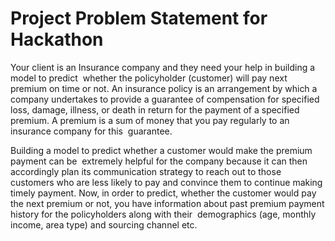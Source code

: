

# Project Problem Statement for Hackathon

Your client is an Insurance company and they need your help in building a model to predict  whether the policyholder (customer) will pay next premium on time or not. An insurance policy is an arrangement by which a company undertakes to provide a guarantee of compensation for specified loss, damage, illness, or death in return for the payment of a specified  premium. A premium is a sum of money that you pay regularly to an insurance company for this  guarantee.   
 
Building a model to predict whether a customer would make the premium payment can be  extremely helpful for the company because it can then accordingly plan its communication strategy to reach out to those customers who are less likely to pay and convince them to continue making timely payment. Now, in order to predict, whether the customer would pay the next premium or not, you have information about past premium payment history for the policyholders along with their  demographics (age, monthly income, area type) and sourcing channel etc.  
